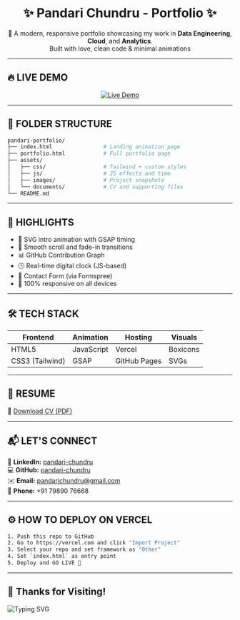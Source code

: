 <h1 align="center">✨ Pandari Chundru - Portfolio ✨</h1>

<p align="center">
  🚀 A modern, responsive portfolio showcasing my work in <strong>Data Engineering</strong>, <strong>Cloud</strong>, and <strong>Analytics</strong>.<br/>
  Built with love, clean code & minimal animations 
</p>

---

## 🔥 LIVE DEMO

<p align="center">
  <a href="https://portfolio-indol-psi-14.vercel.app/" target="_blank">
    <img src="https://img.shields.io/badge/View%20Live%20Portfolio-000000?style=for-the-badge&logo=vercel&logoColor=white" alt="Live Demo"/>
  </a>
</p>

---

## 📁 FOLDER STRUCTURE

```bash
pandari-portfolio/
├── index.html                # Landing animation page
├── portfolio.html            # Full portfolio page
├── assets/
│   ├── css/                  # Tailwind + custom styles
│   ├── js/                   # JS effects and time
│   ├── images/               # Project snapshots
│   └── documents/            # CV and supporting files
└── README.md
```

---

## 🌟 HIGHLIGHTS

- 🔭 SVG intro animation with GSAP timing
- 🎯 Smooth scroll and fade-in transitions
- 📊 GitHub Contribution Graph
- 🕒 Real-time digital clock (JS-based)
- 📩 Contact Form (via Formspree)
- 📱 100% responsive on all devices

---

## 🛠️ TECH STACK

| Frontend | Animation | Hosting | Visuals |
|----------|-----------|---------|---------|
| HTML5    | JavaScript | Vercel | Boxicons |
| CSS3 (Tailwind) | GSAP | GitHub Pages | SVGs |

---

## 📄 RESUME

📎 [Download CV (PDF)](assets/documents/Pandari%20Chundru%20CV.pdf)

---

## 📬 LET'S CONNECT

<p align="left">
  💼 <strong>LinkedIn:</strong> <a href="https://www.linkedin.com/in/pandari-chundru-200bb2205" target="_blank">pandari-chundru</a> <br>
  💻 <strong>GitHub:</strong> <a href="https://github.com/pandarichundru" target="_blank">pandari-chundru</a> <br>
  ✉️ <strong>Email:</strong> <a href="mailto:pandarichundru@gmail.com">pandarichundru@gmail.com</a> <br>
  📱 <strong>Phone:</strong> +91 79890 76668
</p>

---

## ⚙️ HOW TO DEPLOY ON VERCEL

```bash
1. Push this repo to GitHub
2. Go to https://vercel.com and click "Import Project"
3. Select your repo and set framework as "Other"
4. Set `index.html` as entry point
5. Deploy and GO LIVE 🚀
```

---

## 🎉 Thanks for Visiting!

![Typing SVG](https://readme-typing-svg.demolab.com?font=Fira+Code&pause=1000&color=007ACC&center=true&vCenter=true&width=435&lines=Thanks+for+visiting+👋;Happy+Coding+💻)
